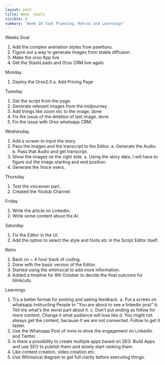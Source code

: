 ```yaml
---
layout: post
title: Week  Goals
visible: 0
summary: "Week 18 Task Planning, Retros and Learnings"
---
```


Weeks Goal
1. Add the complex animation styles frow pawttons.
2. Figure out a way to generate images from stable diffusion.
3. Make the orso App live
4. Get the StashLeads and Orso CRM live again.

Monday.
1. Deploy the Orso2.0 
    a. Add Pricing Page


Tuesday
1. Get the script from the page.
2. Generate relevant images from the midjourney
3. Add things like zoom etc to the image. done
4. Fix the issue of the deletion of last image. done
5. Fix the issue with Orso whatsapp CRM.

Wednesday.
1. Add a screen to input the story.
2. Pass the images and the transcript to the Editor.
    a. Generate the Audio.
    b. Pass that Audio and get transcript.
3. Show the images on the right side.
    a. Using the story data, I will have to figure out the Image starting and end position.
4. Generate the Voice overs.

Thursday
1. Test the voiceover part.
2. Created the Youtub Channel.

Friday
1. Write the article on Linkedin.
2. Write some content about the AI.

Saturday.
1. Fix the Editor in the UI.
2. Add the option to select the style and fonts etc in the Script Editor itself.

Retro
1. Back on ~ 4 hour track of coding.
2. Done with the basic version of the Editor.
3. Started using the whimsical to add more information.
4. Added a timeline for 8th October to decide the final outcome for blinkcuts.

Learnings 
1. Try a better format for posting and asking feedback. 
    a. Put a screen on whatsapp Instructing People to "You are about to see a linkedin post"
    b. Tell me what's the worst part about it.
    c. Don't put ending as follow for more content, Change it what audience will lose like
    d. You might not always get the content, because if we are not connected. Follow to get it faster.
2. Use the Whatsapp Post of mine to drive the engagement on Linkedin and Twitter.
3. Is there a possibility to create multiple apps based on SEO. Build Apps and use SEO to publish them and slowly start ranking them.
4. Like content creation, video creation etc.
5. Use Whimsical diagram to get full clarity before executing things.

